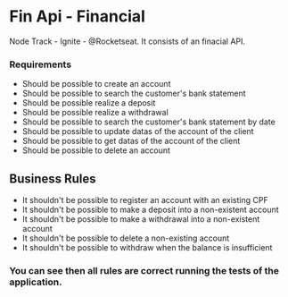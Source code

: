 # Fin Api - Financial

Node Track  - Ignite - @Rocketseat. It consists of an finacial API.

### Requirements

- Should be possible to create an account
- Should be possible to search the customer's bank statement
- Should be possible realize a deposit
- Should be possible realize a withdrawal
- Should be possible to search the customer's bank statement by date
- Should be possible to update datas of the account of the client
- Should be possible to get datas of the account of the client
- Should be possible to delete an account

## Business Rules

- It shouldn't be possible to register an account with an existing CPF
- It shouldn't be possible to make a deposit into a non-existent account
- It shouldn't be possible to make a withdrawal into a non-existent account
- It shouldn't be possible to delete a non-existing account
- It shouldn't be possible to withdraw when the balance is insufficient

### You can see then all rules are correct running the tests of the application.

